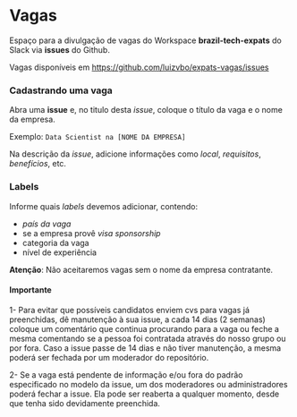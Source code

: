 # Vagas 

Espaço para a divulgação de vagas do Workspace **brazil-tech-expats** do Slack via **issues** do Github. 

Vagas disponíveis em https://github.com/luizvbo/expats-vagas/issues

### Cadastrando uma vaga

Abra uma **issue** e, no titulo desta *issue*, coloque o título da vaga e o nome da empresa.

Exemplo: `Data Scientist na [NOME DA EMPRESA]`

Na descrição da *issue*, adicione informações como *local*, *requisitos*, *benefícios*, etc.

### Labels

Informe quais _labels_ devemos adicionar, contendo:

- *país da vaga*
- se a empresa provê *visa sponsorship*
- categoria da vaga
- nível de experiência

**Atenção**: Não aceitaremos vagas sem o nome da empresa contratante.

#### Importante

1- Para evitar que possíveis candidatos enviem cvs para vagas já preenchidas, dê manutenção à sua issue, a cada 14 dias (2 semanas) coloque um comentário que continua procurando para a vaga ou feche a mesma comentando se a pessoa foi contratada através do nosso grupo ou por fora. Caso a issue passe de 14 dias e não tiver manutenção, a mesma poderá ser fechada por um moderador do repositório.

2- Se a vaga está pendente de informação e/ou fora do padrão especificado no modelo da issue, um dos moderadores ou administradores poderá fechar a issue. Ela pode ser reaberta a qualquer momento, desde que tenha sido devidamente preenchida.
